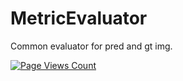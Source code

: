 # MetricEvaluator

Common evaluator for pred and gt img.

[![Page Views Count](https://badges.toozhao.com/badges/01GT9VSJR4W21ZREPAXKTKV6WN/blue.svg)](https://badges.toozhao.com/stats/01GT9VSJR4W21ZREPAXKTKV6WN "Get your own page views count badge on badges.toozhao.com")
